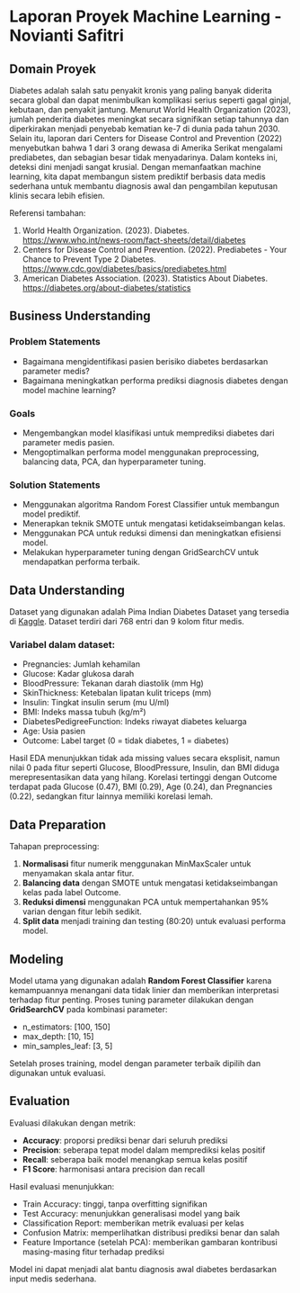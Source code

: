 # Laporan Proyek Machine Learning - Novianti Safitri

## Domain Proyek

Diabetes adalah salah satu penyakit kronis yang paling banyak diderita secara global dan dapat menimbulkan komplikasi serius seperti gagal ginjal, kebutaan, dan penyakit jantung. Menurut World Health Organization (2023), jumlah penderita diabetes meningkat secara signifikan setiap tahunnya dan diperkirakan menjadi penyebab kematian ke-7 di dunia pada tahun 2030. Selain itu, laporan dari Centers for Disease Control and Prevention (2022) menyebutkan bahwa 1 dari 3 orang dewasa di Amerika Serikat mengalami prediabetes, dan sebagian besar tidak menyadarinya. Dalam konteks ini, deteksi dini menjadi sangat krusial. Dengan memanfaatkan machine learning, kita dapat membangun sistem prediktif berbasis data medis sederhana untuk membantu diagnosis awal dan pengambilan keputusan klinis secara lebih efisien.

Referensi tambahan:
1. World Health Organization. (2023). Diabetes. https://www.who.int/news-room/fact-sheets/detail/diabetes
2. Centers for Disease Control and Prevention. (2022). Prediabetes - Your Chance to Prevent Type 2 Diabetes. https://www.cdc.gov/diabetes/basics/prediabetes.html
3. American Diabetes Association. (2023). Statistics About Diabetes. https://diabetes.org/about-diabetes/statistics


## Business Understanding

### Problem Statements
- Bagaimana mengidentifikasi pasien berisiko diabetes berdasarkan parameter medis?
- Bagaimana meningkatkan performa prediksi diagnosis diabetes dengan model machine learning?

### Goals
- Mengembangkan model klasifikasi untuk memprediksi diabetes dari parameter medis pasien.
- Mengoptimalkan performa model menggunakan preprocessing, balancing data, PCA, dan hyperparameter tuning.

### Solution Statements
- Menggunakan algoritma Random Forest Classifier untuk membangun model prediktif.
- Menerapkan teknik SMOTE untuk mengatasi ketidakseimbangan kelas.
- Menggunakan PCA untuk reduksi dimensi dan meningkatkan efisiensi model.
- Melakukan hyperparameter tuning dengan GridSearchCV untuk mendapatkan performa terbaik.

## Data Understanding

Dataset yang digunakan adalah Pima Indian Diabetes Dataset yang tersedia di [Kaggle](https://www.kaggle.com/datasets/akshaydattatraykhare/diabetes-dataset). Dataset terdiri dari 768 entri dan 9 kolom fitur medis.

### Variabel dalam dataset:
- Pregnancies: Jumlah kehamilan
- Glucose: Kadar glukosa darah
- BloodPressure: Tekanan darah diastolik (mm Hg)
- SkinThickness: Ketebalan lipatan kulit triceps (mm)
- Insulin: Tingkat insulin serum (mu U/ml)
- BMI: Indeks massa tubuh (kg/m²)
- DiabetesPedigreeFunction: Indeks riwayat diabetes keluarga
- Age: Usia pasien
- Outcome: Label target (0 = tidak diabetes, 1 = diabetes)

Hasil EDA menunjukkan tidak ada missing values secara eksplisit, namun nilai 0 pada fitur seperti Glucose, BloodPressure, Insulin, dan BMI diduga merepresentasikan data yang hilang. Korelasi tertinggi dengan Outcome terdapat pada Glucose (0.47), BMI (0.29), Age (0.24), dan Pregnancies (0.22), sedangkan fitur lainnya memiliki korelasi lemah.

## Data Preparation

Tahapan preprocessing:
1. **Normalisasi** fitur numerik menggunakan MinMaxScaler untuk menyamakan skala antar fitur.
2. **Balancing data** dengan SMOTE untuk mengatasi ketidakseimbangan kelas pada label Outcome.
3. **Reduksi dimensi** menggunakan PCA untuk mempertahankan 95% varian dengan fitur lebih sedikit.
4. **Split data** menjadi training dan testing (80:20) untuk evaluasi performa model.

## Modeling

Model utama yang digunakan adalah **Random Forest Classifier** karena kemampuannya menangani data tidak linier dan memberikan interpretasi terhadap fitur penting. Proses tuning parameter dilakukan dengan **GridSearchCV** pada kombinasi parameter:
- n_estimators: [100, 150]
- max_depth: [10, 15]
- min_samples_leaf: [3, 5]

Setelah proses training, model dengan parameter terbaik dipilih dan digunakan untuk evaluasi.

## Evaluation

Evaluasi dilakukan dengan metrik:
- **Accuracy**: proporsi prediksi benar dari seluruh prediksi
- **Precision**: seberapa tepat model dalam memprediksi kelas positif
- **Recall**: seberapa baik model menangkap semua kelas positif
- **F1 Score**: harmonisasi antara precision dan recall

Hasil evaluasi menunjukkan:
- Train Accuracy: tinggi, tanpa overfitting signifikan
- Test Accuracy: menunjukkan generalisasi model yang baik
- Classification Report: memberikan metrik evaluasi per kelas
- Confusion Matrix: memperlihatkan distribusi prediksi benar dan salah
- Feature Importance (setelah PCA): memberikan gambaran kontribusi masing-masing fitur terhadap prediksi

Model ini dapat menjadi alat bantu diagnosis awal diabetes berdasarkan input medis sederhana.
